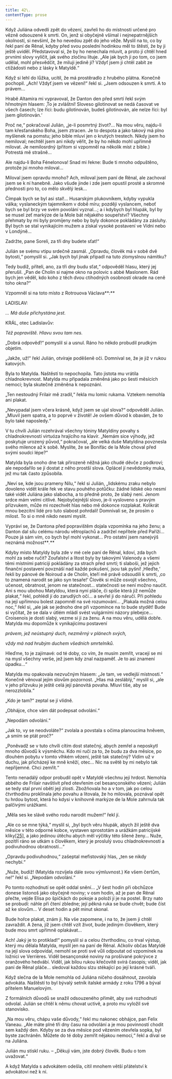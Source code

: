 ```yaml
---
title: 42\.
contentType: prose
---
```


<section>

Když Juliána odvedli zpět do vězení, zavřeli ho do místnosti určené pro vězně odsouzené k smrti. On, jenž si obyčejně všímal i nejnepatrnějších okolností, si nevšiml, že ho nevedou zpět do jeho věže. Myslil na to, co by řekl paní de Rênal, kdyby před svou poslední hodinkou měl to štěstí, že by ji ještě uviděl. Představoval si, že by ho nenechala mluvit, a proto jí chtěl hned prvními slovy vylíčit, jak svého zločinu lituje. „Ale jak bych ji po tom, co jsem udělal, mohl přesvědčit, že miluji jedině ji? Vždyť jsem ji chtěl zabít ze ctižádosti nebo z lásky k Matyldě.“

Když si lehl do lůžka, ucítil, že má prostěradlo z hrubého plátna. Konečně pochopil. „Ach! Vždyť jsem ve vězení!“ řekl si. „Jsem odsouzen k smrti. A to právem…

Hrabě Altamira mi vypravoval, že Danton den před smrtí řekl svým hřmotným hlasem: ‚To je zvláštní! Sloveso gilotinovat se nedá časovat ve všech časech; lze říci: budu gilotinován, budeš gilotinován, ale nelze říci: byl jsem gilotinován.‘

Proč ne,“ pokračoval Julián, „je-li posmrtný život?… Na mou věru, najdu-li tam křesťanského Boha, jsem ztracen. Je to despota a jako takový má plno myšlenek na pomstu; jeho bible mluví jen o krutých trestech. Nikdy jsem ho nemiloval; nechtěl jsem ani nikdy věřit, že by ho někdo mohl upřímně milovat. Je nemilosrdný (přitom si vzpomněl na několik míst z bible.) Potrestá mě strašně…

Ale najdu-li Boha Fénelonova! Snad mi řekne: Bude ti mnoho odpuštěno, protože jsi mnoho miloval…

Miloval jsem opravdu mnoho? Ach, miloval jsem paní de Rênal, ale zachoval jsem se k ní hanebně. Jako všude jinde i zde jsem opustil prosté a skromné přednosti pro to, co mělo skvělý lesk…

Čímpak bych se byl asi stal!… Husarským plukovníkem, kdyby vypukla válka; vyslaneckým tajemníkem v době míru; později vyslancem, neboť bych se byl brzy ve svém povolání vyznal…; a i kdybych byl hlupák, byl by se musel zeť markýze de la Mole bát nějakého soupeřství? Všechny přehmaty by mi byly promíjeny nebo by byly dokonce pokládány za zásluhy. Byl bych se stal vynikajícím mužem a získal vysoké postavení ve Vídni nebo v Londýně…

Zadržte, pane Soreli, za tři dny budete sťat!“

Julián se svému vtipu srdečně zasmál. „Opravdu, člověk má v sobě dvě bytosti,“ pomyslil si. „Jak bych byl jinak připadl na tuto zlomyslnou námitku?

Tedy budiž, příteli, ano, za tři dny budu sťat,“ odpověděl hlasu, který jej přerušil. „Pan de Cholin si najme okno na polovic s abbé Maslonem. Rád bych jen věděl, kdo koho z těch dvou ctihodných osobností okrade na ceně toho okna?“

Vzpomněl si na toto místo z Rotrouova Václava**_:_**

</section>

<section>

LADISLAV:

_… Má duše přichystána jest._

KRÁL, otec Ladislavův:

_Též popraviště. Hlavu svou tam nes._

„Dobrá odpověď!“ pomyslil si a usnul. Ráno ho někdo probudil prudkým objetím.

„Jakže, už!“ řekl Julián, otvíraje poděšeně oči. Domníval se, že je již v rukou katových.

Byla to Matylda. Naštěstí to nepochopila. Tato jistota mu vrátila chladnokrevnost. Matylda mu připadala změněná jako po šesti měsících nemoci; byla skutečně změněna k nepoznání.

„Ten nestoudný Frilair mě zradil,“ řekla mu lomíc rukama. Vztekem nemohla ani plakat.

„Nevypadal jsem včera krásně, když jsem se ujal slova?“ odpověděl Julián. „Mluvil jsem spatra, a to poprvé v životě! Je ovšem důvod k obavám, že to bylo také naposledy.“

V tu chvíli Julián rozehrával všechny tóniny Matyldiny povahy s chladnokrevností virtuóza hrajícího na klavír. „Nemám sice výhody, jež poskytuje urozený původ,“ pokračoval, „ale velká duše Matyldina povznesla svého milence až k sobě. Myslíte, že se Bonifác de la Mole choval před svými soudci lépe?“

Matylda byla onoho dne tak přirozeně něžná jako chudé děvče z podkroví; ale nepodařilo se jí dostat z něho prostší slova. Oplácel jí nevědomky muka, jež mu tak často způsobila.

„Neví se, kde jsou prameny Nilu,“ řekl si Julián, „lidskému zraku nebylo dovoleno vidět krále řek ve stavu pouhého potůčku: žádné lidské oko nesmí také vidět Juliána jako slabocha, a to předně proto, že slabý není. Jenom srdce mám velmi citlivé. Nejobyčejnější slovo, je-li vysloveno s pravým přízvukem, může mi rozechvět hlas nebo mě dokonce rozplakat. Kolikrát mnou bezcitní lidé pro tuto slabost pohrdali! Domnívali se, že prosím o milost. To si o mně nikdo nesmí myslit.

Vypráví se, že Dantona před popravištěm dojala vzpomínka na jeho ženu; a Danton dal sílu celému národu větroplachů a zadržel nepřítele před Paříží… Pouze já sám vím, co bych byl mohl vykonat… Pro ostatní jsem nanejvýš neznámá možnost**_._**

Kdyby místo Matyldy byla zde v mé cele paní de Rênal, kdoví, zda bych mohl za sebe ručit? Zoufalství a lítost byly by takovými Valenody a všemi těmi místními patriciji pokládány za strach před smrtí; ti slaboši, jež jejich finanční postavení povznáší nad každé pokušení, jsou tak pyšní! ‚Hleďte,‘ řekli by pánové de Noiroud a de Cholin, kteří mě právě odsoudili k smrti, ‚co to znamená narodit se jako syn tesaře!‘ Člověk si může osvojit všechno, učenost, obratnost, jenom ne statečnost… statečnosti se není možno naučit. Ani s mou ubohou Matyldou, která nyní pláče, či spíše která již nemůže plakat,“ řekl, pohlédl jí do zarudlých očí… a sevřel ji do náručí. Při pohledu na její upřímnou bolest zapomněl na své rozumování… „Plakala možná celou noc,“ řekl si, „ale jak se jednoho dne při vzpomínce na to bude stydět! Bude si vyčítat, že se dala v útlém mládí svést vulgárními názory plebejce… Croisenois je dosti slabý, vezme si ji za ženu. A na mou věru, udělá dobře. Matylda mu dopomůže k vynikajícímu postavení

_právem, jež neústupný duch, nezměrný v plánech svých,_

_vždy má nad hrubým duchem všedních smrtelníků._

Hleďme, to je zajímavé: od té doby, co vím, že musím zemřít, vracejí se mi na mysl všechny verše, jež jsem kdy znal nazpaměť. Je to asi znamení úpadku…“

Matylda mu opakovala nezvučným hlasem: „Je tam, ve vedlejší místnosti.“ Konečně věnoval jejím slovům pozornost. „Hlas má zesláblý,“ myslil si, „ale v jeho přízvuku je ještě celá její pánovitá povaha. Mluví tiše, aby se nerozzlobila.“

„Kdo je tam?“ zeptal se jí vlídně.

„Obhájce, chce vám dát podepsat odvolání.“

„Nepodám odvolání.“

„Jak to, vy se neodvoláte?“ zvolala a povstala s očima planoucíma hněvem, „a smím se ptát proč?“

„Poněvadž se v tuto chvíli cítím dost statečný, abych zemřel a neposkytl mnoho důvodů k výsměchu. Kdo mi ručí za to, že budu za dva měsíce, po dlouhém pobytu v tomto vlhkém vězení, ještě tak statečný? Vidím už v duchu, jak přicházejí ke mně kněží, otec… Nic na světě by mi nebylo tak nepříjemné. Chci zemřít.“

Tento nenadálý odpor probudil opět v Matyldě všechnu její hrdost. Nemohla abbého de Frilair navštívit před otevřením cel besançonského vězení; Julián se tedy stal první obětí její zlosti. Zbožňovala ho a v tom, jak po celou čtvrthodinu proklínala jeho povahu a litovala, že ho milovala, poznával opět tu hrdou bytost, která ho kdysi v knihovně markýze de la Mole zahrnula tak palčivými urážkami.

„Měla ses ke slávě svého rodu narodit mužem!“ řekl jí.

„Ale co se mne týká,“ myslil si, „byl bych věru hlupák, abych žil ještě dva měsíce v této odporné kobce, vystaven sprostotám a urážkám patricijské kliky[\[25\]](./resources/undefined), a jako jedinou útěchu abych měl výčitky této šílené ženy… Nuže, pozítří ráno se utkám s člověkem, který je proslulý svou chladnokrevností a podivuhodnou obratností…“

„Opravdu podivuhodnou,“ zašeptal mefistovský hlas, „ten se nikdy nechybí.“

„Nuže, budiž! (Matylda rozvíjela dále svou výmluvnost.) Ke všem čertům, ne!“ řekl si. „Nepodám odvolání.“

Po tomto rozhodnutí se opět oddal snění… „V šest hodin při obchůzce donese listonoš jako obyčejně noviny; v osm hodin, až je pan de Rênal přečte, vejde Elisa po špičkách do pokoje a položí jí je na postel. Brzy nato se probudí: náhle při čtení zbledne; její pěkná ruka se bude chvět; bude číst až ke slovům… V deset hodin a pět minut skonal.

Bude hořce plakat, znám ji. Na vše zapomene, i na to, že jsem ji chtěl zavraždit. A žena, jíž jsem chtěl vzít život, bude jediným člověkem, který bude mou smrt upřímně oplakávat…

Ach! Jaký je to protiklad!“ pomyslil si a celou čtvrthodinu, co trval výstup, který mu dělala Matylda, myslil jen na paní de Rênal. Ačkoliv občas Matyldě na její slova odpovídal, nemohl se proti své vůli odpoutat od vzpomínek na ložnici ve Verrières. Viděl besançonské noviny na prošívané pokrývce z oranžového hedvábí. Viděl, jak bílou rukou křečovitě svírá časopis; viděl, jak paní de Rênal pláče… sledoval každou slzu stékající po její krásné tváři.

Když slečna de la Mole nemohla od Juliána ničeho dosáhnout, zavolala advokáta. Naštěstí to byl bývalý setník italské armády z roku 1796 a býval přítelem Manuelovým.

Z formálních důvodů se snažil odsouzeného přimět, aby své rozhodnutí odvolal. Julián se chtěl k němu chovat uctivě, a proto mu vyložil své stanovisko.

„Na mou věru, chápu vaše důvody,“ řekl mu nakonec obhájce, pan Felix Vaneau. „Ale máte plné tři dny času na odvolání a je mou povinností chodit sem každý den. Kdyby se za dva měsíce pod vězením otevřela sopka, byl byste zachráněn. Můžete do té doby zemřít nějakou nemocí,“ řekl a díval se na Juliána.

Julián mu stiskl ruku. – „Děkuji vám, jste dobrý člověk. Budu o tom uvažovat.“

A když Matylda s advokátem odešla, cítil mnohem větší přátelství k advokátovi než k ní.

</section>
